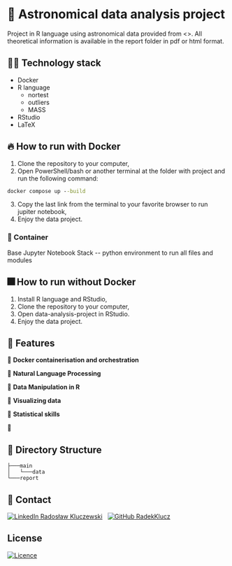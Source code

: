 # :milky_way: Astronomical data analysis project

Project in R language using astronomical data provided from <>. All theoretical information is available in the report folder in pdf or html format.

## 🧑‍💻 Technology stack

* Docker
* R language
  * nortest
  * outliers
  * MASS
* RStudio
* LaTeX

## 🔥 How to run with Docker

1. Clone the repository to your computer,
2. Open PowerShell/bash or another terminal at the folder with project and run the following command:

```cmd
docker compose up --build
```

3. Copy the last link from the terminal to your favorite browser to run jupiter notebook,
4. Enjoy the data project.

### 🐋 Container

Base Jupyter Notebook Stack -- python environment to run all files and modules

## 🎆 How to run without Docker

1. Install R language and RStudio,
2. Clone the repository to your computer,
3. Open data-analysis-project in RStudio.
4. Enjoy the data project.

## 🌠 Features

🌟 **Docker containerisation and orchestration**

🌟 **Natural Language Processing**

🌟 **Data Manipulation in R**

🌟 **Visualizing data**

🌟 **Statistical skills**

🌟

## 📁 Directory Structure

    ├───main
    │   └───data
    └───report

## 📧 Contact

[![LinkedIn](https://i.stack.imgur.com/gVE0j.png) Radosław Kluczewski](https:///www.linkedin.com/in/radoslaw-kluczewski) 
&nbsp;
[![GitHub](https://i.stack.imgur.com/tskMh.png) RadekKlucz](https://github.com/RadekKlucz)

## License

[![Licence](https://img.shields.io/github/license/Ileriayo/markdown-badges?style=for-the-badge)](./LICENSE)
